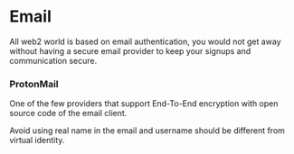 # Email

All web2 world is based on email authentication, you would not get away without having a secure email provider to keep your signups and communication secure.

### ProtonMail

One of the few providers that support End-To-End encryption with open source code of the email client.&#x20;

Avoid using real name in the email and username should be different from virtual identity.
